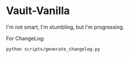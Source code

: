 # Vault-Vanilla

I'm not smart, I'm stumbling, but I'm progressing.

For ChangeLog:

```bash
python scripts/generate_changelog.py
```
